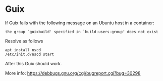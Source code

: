 Guix
====

If Guix fails with the following message on an Ubuntu host in a container:

    the group `guixbuild' specified in `build-users-group' does not exist

Resolve as follows

    apt install nscd
    /etc/init.d/nscd start

After this Guix should work.

More info: https://debbugs.gnu.org/cgi/bugreport.cgi?bug=30298
